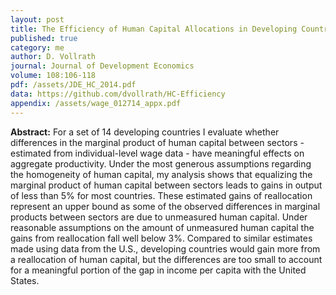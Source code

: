 ```yaml
---
layout: post
title: The Efficiency of Human Capital Allocations in Developing Countries
published: true
category: me
author: D. Vollrath
journal: Journal of Development Economics
volume: 108:106-118
pdf: /assets/JDE_HC_2014.pdf
data: https://github.com/dvollrath/HC-Efficiency
appendix: /assets/wage_012714_appx.pdf
---
```


**Abstract:** For a set of 14 developing countries I evaluate whether differences in the marginal product of human capital between sectors - estimated from individual-level wage data - have meaningful effects on aggregate productivity. Under the most generous assumptions regarding the homogeneity of human capital, my analysis shows that equalizing the marginal product of human capital between sectors leads to gains in output of less than 5\% for most countries. These estimated gains of reallocation represent an upper bound as some of the observed differences in marginal products between sectors are due to unmeasured human capital. Under reasonable assumptions on the amount of unmeasured human capital the gains from reallocation fall well below 3\%. Compared to similar estimates made using data from the U.S., developing countries would gain more from a reallocation of human capital, but the differences are too small to account for a meaningful portion of the gap in income per capita with the United States.